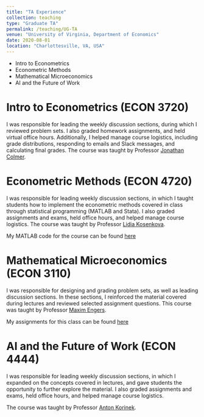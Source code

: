 ```yaml
---
title: "TA Experience"
collection: teaching
type: "Graduate TA"
permalink: /teaching/UG-TA
venue: "University of Virginia, Department of Economics"
date: 2020-08-01
location: "Charlottesville, VA, USA"
---
```


- Intro to Econometrics
- Econometric Methods
- Mathematical Microeconomics
- AI and the Future of Work


Intro to Econometrics (ECON 3720)
======
I was responsible for leading the weekly discussion sections, during which I reviewed problem sets. I also graded homework assignments, and held virtual office hours. Additionally, I helped manage course logistics, including grade distributions, responding to emails and Slack messages, and calculating final grades. The course was taught by Professor [Jonathan Colmer](https://economics.virginia.edu/people/profile/jmc4qg).

Econometric Methods (ECON 4720)
======
I was responsible for leading weekly discussion sections, in which I taught students how to implement the econometric methods covered in class through statistical programming (MATLAB and Stata). I also graded assignments and exams, held office hours, and helped manage course logistics. The course was taught by Professor [Lidia Kosenkova](https://economics.virginia.edu/people/profile/lk7cb).

My MATLAB code for the course can be found [here](MSchnidman/MSchnidman.github.io/files/Matlab_Econometric_Methods.7z)

Mathematical Microeconomics (ECON 3110)
======
I was responsible for designing and grading problem sets, as well as leading discussion sections. In these sections, I reinforced the material covered during lectures and reviewed selected assignment questions. This course was taught by Professor [Maxim Engers](https://economics.virginia.edu/people/profile/mpe2m).

My assignments for this class can be found [here](MSchnidman/MSchnidman.github.io/files/Econ_3110_Assignments.zip)

AI and the Future of Work (ECON 4444)
======

I was responsible for leading weekly discussion sections, in which I expanded on the concepts covered in lectures, and gave students the opportunity to further explore the material. I also graded assignments and exams, held office hours, and helped manage course logistics.

The course was taught by Professor [Anton Korinek](https://economics.virginia.edu/people/profile/ak4yh).